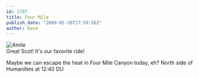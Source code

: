 ```yaml
---
id: 1787
title: Four Mile
publish_date: "2009-05-20T17:59:16Z"
author: Dave
---
```

![4mile](http://www.flagstafffrenzy.org/wp-content/uploads/2009/05/4mile.jpg)  
Great Scot! It's our favorite ride!

Maybe we can escape the heat in Four Mile Canyon today, eh? North side of Humanities at 12:40 DU
